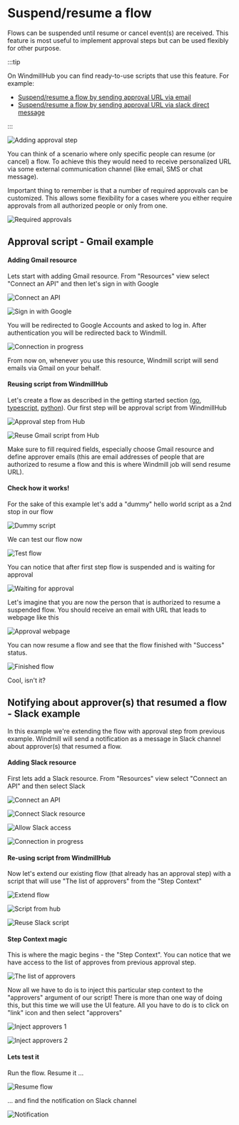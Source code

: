 # Suspend/resume a flow

Flows can be suspended until resume or cancel event(s) are received. This
feature is most useful to implement approval steps but can be used flexibly for
other purpose.

:::tip

On WindmillHub you can find ready-to-use scripts that use this feature. For
example:
* [Suspend/resume a flow by sending approval URL via
  email](https://hub.windmill.dev/scripts/gmail/1397/suspend%2Fresume-a-flow-by-sending-approval-url-via-email-gmail)
* [Suspend/resume a flow by sending approval URL via slack direct
  message](https://hub.windmill.dev/scripts/slack/1398/suspend%2Fresume-a-flow-by-sending-approval-url-via-slack-direct-message-slack)

:::

![Adding approval step](../assets/how_to/flow-approval-step.png)

You can think of a scenario where only specific people can resume (or cancel)
a flow. To achieve this they would need to receive personalized URL via some
external communication channel (like email, SMS or chat message).

Important thing to remember is that a number of required approvals can be
customized. This allows some flexibility for a cases where you either require
approvals from all authorized people or only from one.

![Required approvals](../assets/how_to/flow-number-of-approvals.png)

## Approval script - Gmail example

#### Adding Gmail resource

Lets start with adding Gmail resource. From "Resources" view select "Connect an
API" and then let's sign in with Google

![Connect an API](../assets/how_to/6_examples/connect-api.png)

![Sign in with Google](../assets/how_to/6_examples/sign-in-with-google.png)

You will be redirected to Google Accounts and asked to log in. After
authentication you will be redirected back to Windmill.

![Connection in progress](../assets/how_to/6_examples/connection-in-progress.png)

From now on, whenever you use this resource, Windmill script will send emails
via Gmail on your behalf.

#### Reusing script from WindmillHub

Let's create a flow as described in the getting started
section ([go](../getting_started/quickstart_go.md), [typescript](../getting_started/quickstart_ts.md), [python](../getting_started/quickstart_python.md)). Our first step will be
approval script from WindmillHub

![Approval step from Hub](../assets/how_to/6_examples/approval-step-from-hub.png)

![Reuse Gmail script from Hub](../assets/how_to/6_examples/reuse-gmail-script-from-hub.png)

Make sure to fill required fields, especially choose Gmail resource and define
approver emails (this are email addresses of people that are authorized to
resume a flow and this is where Windmill job will send resume URL).

#### Check how it works!

For the sake of this example let's add a "dummy" hello world script as a 2nd
stop in our flow

![Dummy script](../assets/how_to/6_examples/dummy-script.png)

We can test our flow now

![Test flow](../assets/how_to/6_examples/test-flow.png)

You can notice that after first step flow is suspended and is waiting for
approval

![Waiting for approval](../assets/how_to/6_examples/waiting-for-approval.png)

Let's imagine that you are now the person that is authorized to resume a
suspended flow. You should receive an email with URL that leads to webpage like
this

![Approval webpage](../assets/how_to/6_examples/approval-webpage.png)

You can now resume a flow and see that the flow finished with "Success" status.

![Finished flow](../assets/how_to/6_examples/finished-flow.png)

Cool, isn't it?

## Notifying about approver(s) that resumed a flow - Slack example

In this example we're extending the flow with approval step from previous
example. Windmill will send a notification as a message in Slack channel about
approver(s) that resumed a flow.

#### Adding Slack resource

First lets add a Slack resource. From "Resources" view select "Connect an API"
and then select Slack

![Connect an API](../assets/how_to/6_examples/connect-api.png)

![Connect Slack resource](../assets/how_to/6_examples/connect-slack-resource.png)

![Allow Slack access](../assets/how_to/6_examples/allow-slack-access.png)

![Connection in progress](../assets/how_to/6_examples/connection-to-slack-in-progress.png)

#### Re-using script from WindmillHub

Now let's extend our existing flow (that already has an approval step) with a
script that will use "The list of approvers" from the "Step Context"

![Extend flow](../assets/how_to/6_examples/extend-flow.png)

![Script from hub](../assets/how_to/6_examples/script-from-hub.png)

![Reuse Slack script](../assets/how_to/6_examples/reuse-slack-script-from-hub.png)

#### Step Context magic

This is where the magic begins - the "Step Context". You can notice that we
have access to the list of approves from previous approval step.

![The list of approvers](../assets/how_to/6_examples/the-list-of-approvers.png)

Now all we have to do is to inject this particular step context to the
"approvers" argument of our script! There is more than one way of doing this,
but this time we will use the UI feature. All you have to do is to click on
"link" icon and then select "approvers"

![Inject approvers 1](../assets/how_to/6_examples/inject-approvers-1.png)

![Inject approvers 2](../assets/how_to/6_examples/inject-approvers-2.png)

#### Lets test it

Run the flow. Resume it ...

![Resume flow](../assets/how_to/6_examples/resume-flow.png)

... and find the notification on Slack channel

![Notification](../assets/how_to/6_examples/notification.png)
